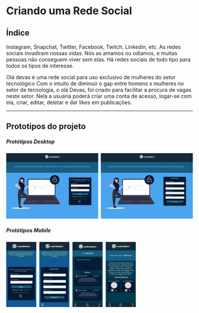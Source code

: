 # Criando uma Rede Social

## Índice

Instagram, Snapchat, Twitter, Facebook, Twitch, Linkedin, etc. As redes sociais
invadiram nossas vidas. Nós as amamos ou odiamos, e muitas pessoas não conseguem
viver sem elas.
Há redes sociais de todo tipo para todos os tipos de interesse.

  Olá devas é uma rede social para uso exclusivo de mulheres do setor tecnológico
  Com o intuíto de diminuir o gap entre homens x mulheres no setor de tecnologia, o olá Devas, foi criado para facilitar a procura de vagas neste setor.
  Nela a usuária poderá criar uma conta de acesso, logar-se com ela, criar, editar, deletar e dar likes em publicações.

***

## Prototipos do projeto
##### Protótipos Desktop 
  <img width= "900px" src= "./src/img/Group 8.png">


##### Protótipos Mobile
<img width= "350px" src= "./src/img/Group 9.png">

